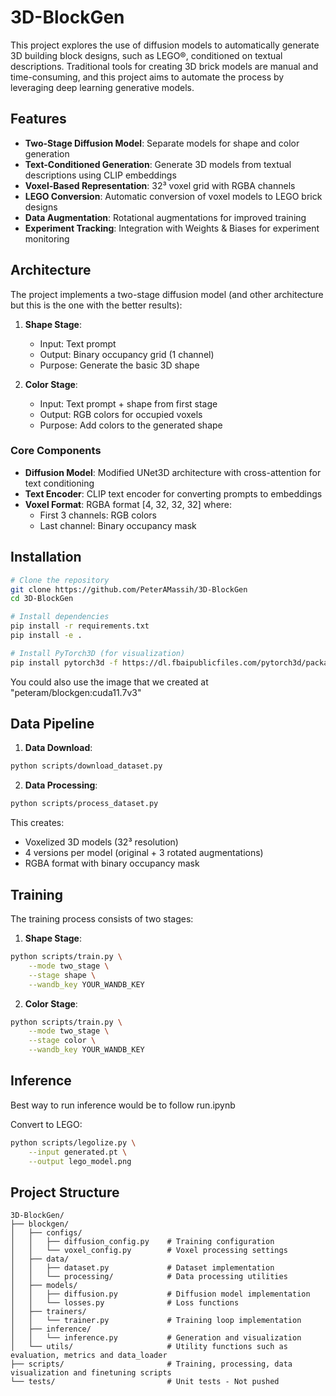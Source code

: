# 3D-BlockGen

This project explores the use of diffusion models to automatically generate 3D building block designs, such as LEGO®️, conditioned on textual descriptions. Traditional tools for creating 3D brick models are manual and time-consuming, and this project aims to automate the process by leveraging deep learning generative models.

## Features

- **Two-Stage Diffusion Model**: Separate models for shape and color generation
- **Text-Conditioned Generation**: Generate 3D models from textual descriptions using CLIP embeddings
- **Voxel-Based Representation**: 32³ voxel grid with RGBA channels
- **LEGO Conversion**: Automatic conversion of voxel models to LEGO brick designs
- **Data Augmentation**: Rotational augmentations for improved training
- **Experiment Tracking**: Integration with Weights & Biases for experiment monitoring

## Architecture

The project implements a two-stage diffusion model (and other architecture but this is the one with the better results):

1. **Shape Stage**: 
   - Input: Text prompt
   - Output: Binary occupancy grid (1 channel)
   - Purpose: Generate the basic 3D shape

2. **Color Stage**:
   - Input: Text prompt + shape from first stage
   - Output: RGB colors for occupied voxels
   - Purpose: Add colors to the generated shape

### Core Components

- **Diffusion Model**: Modified UNet3D architecture with cross-attention for text conditioning
- **Text Encoder**: CLIP text encoder for converting prompts to embeddings
- **Voxel Format**: RGBA format [4, 32, 32, 32] where:
  - First 3 channels: RGB colors
  - Last channel: Binary occupancy mask

## Installation

```bash
# Clone the repository
git clone https://github.com/PeterAMassih/3D-BlockGen
cd 3D-BlockGen

# Install dependencies
pip install -r requirements.txt
pip install -e .

# Install PyTorch3D (for visualization)
pip install pytorch3d -f https://dl.fbaipublicfiles.com/pytorch3d/packaging/wheels/py310_cu117_pyt201/download.html
```

You could also use the image that we created at "peteram/blockgen:cuda11.7v3"

## Data Pipeline

1. **Data Download**:
```bash
python scripts/download_dataset.py
```

2. **Data Processing**:
```bash
python scripts/process_dataset.py
```

This creates:
- Voxelized 3D models (32³ resolution)
- 4 versions per model (original + 3 rotated augmentations)
- RGBA format with binary occupancy mask

## Training

The training process consists of two stages:

1. **Shape Stage**:
```bash
python scripts/train.py \
    --mode two_stage \
    --stage shape \
    --wandb_key YOUR_WANDB_KEY
```

2. **Color Stage**:
```bash
python scripts/train.py \
    --mode two_stage \
    --stage color \
    --wandb_key YOUR_WANDB_KEY
```

## Inference

Best way to run inference would be to follow run.ipynb

Convert to LEGO:
```bash
python scripts/legolize.py \
    --input generated.pt \
    --output lego_model.png
```

## Project Structure

```
3D-BlockGen/
├── blockgen/
│   ├── configs/
│   │   ├── diffusion_config.py    # Training configuration
│   │   └── voxel_config.py        # Voxel processing settings
│   ├── data/
│   │   ├── dataset.py             # Dataset implementation
│   │   └── processing/            # Data processing utilities
│   ├── models/
│   │   ├── diffusion.py           # Diffusion model implementation
│   │   └── losses.py              # Loss functions
│   ├── trainers/
│   │   └── trainer.py             # Training loop implementation
│   ├── inference/
│   │   └── inference.py           # Generation and visualization
│   └── utils/                     # Utility functions such as evaluation, metrics and data_loader
├── scripts/                       # Training, processing, data visualization and finetuning scripts
└── tests/                         # Unit tests - Not pushed
```
